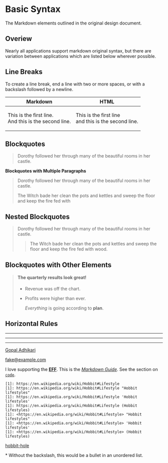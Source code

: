 # Basic Syntax

The Markdown elements outlined in the original design document.

## Overiew

Nearly all applications support markdown original syntax, but there are variation between applications which are listed below wherever possible.

## Line Breaks

To create a line break, end a line with two or more spaces, or with a backslash followed by a newline.

| Markdown                                                   | HTML                                                            |
| ---------------------------------------------------------- | --------------------------------------------------------------- |
| This is the first line. <br/> And this is the second line. | <p>This is the first line <br> and this is the second line.</p> |

## Blockquotes

> Dorothy followed her through many of the beautiful rooms in her castle.

**Blockquotes with Multiple Paragraphs**

> Dorothy followed her through many of the beautiful rooms in her castle.
>
> The Witch bade her clean the pots and kettles and sweep the floor and keep the fire fed with

## Nested Blockquotes

> Dorothy followed her through many of the beautiful rooms in her castle.
>
> > The Witch bade her clean the pots and kettles and sweep the floor and keep the fire fed with wood.

## Blockquotes with Other Elements

> #### The quarterly results look great!
>
> - Revenue was off the chart.
> - Profits were higher than ever.
>
>   _Everything_ is going according to **plan**.

## Horizontal Rules

---

---

---

[Gopal Adhikari](https://www.mozilla.org/en-US/)

<fake@example.com>

I love supporting the **[EFF](https://eff.org)**.
This is the _[Markdown Guide](https://www.markdownguide.org)_.
See the section on [`code`](#code).

    [1]: https://en.wikipedia.org/wiki/Hobbit#Lifestyle
    [1]: https://en.wikipedia.org/wiki/Hobbit#Lifestyle "Hobbit lifestyles"
    [1]: https://en.wikipedia.org/wiki/Hobbit#Lifestyle 'Hobbit lifestyles'
    [1]: https://en.wikipedia.org/wiki/Hobbit#Lifestyle (Hobbit lifestyles)
    [1]: <https://en.wikipedia.org/wiki/Hobbit#Lifestyle> "Hobbit lifestyles"
    [1]: <https://en.wikipedia.org/wiki/Hobbit#Lifestyle> 'Hobbit lifestyles'
    [1]: <https://en.wikipedia.org/wiki/Hobbit#Lifestyle> (Hobbit lifestyles)

<a href="https://en.wikipedia.org/wiki/Hobbit#Lifestyle" title="Hobbit lifestyles">hobbit-hole</a>

\* Without the backslash, this would be a bullet in an unordered list.
